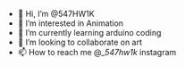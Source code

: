 - 👋 Hi, I’m @547HW1K
- 👀 I’m interested in Animation
- 🌱 I’m currently learning arduino coding
- 💞️ I’m looking to collaborate on art
- 📫 How to reach me @__547hw1k_ instagram

<!---
547HW1K/547HW1K is a ✨ special ✨ repository because its `README.md` (this file) appears on your GitHub profile.
You can click the Preview link to take a look at your changes.
--->
